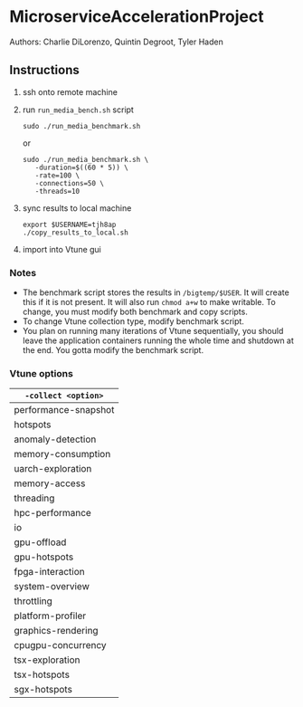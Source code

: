 # MicroserviceAccelerationProject

Authors: Charlie DiLorenzo, Quintin Degroot, Tyler Haden

## Instructions 

1. ssh onto remote machine
2. run `run_media_bench.sh` script
    ```
    sudo ./run_media_benchmark.sh
    ```
    
    or
    
    ```
    sudo ./run_media_benchmark.sh \
       -duration=$((60 * 5)) \
       -rate=100 \
       -connections=50 \
       -threads=10
    ```
3. sync results to local machine
    ```
    export $USERNAME=tjh8ap
    ./copy_results_to_local.sh
    ```
4. import into Vtune gui

### Notes

- The benchmark script stores the results in `/bigtemp/$USER`. It will create
this if it is not present. It will also run `chmod a+w` to make writable. To 
change, you must modify both benchmark and copy scripts.
- To change Vtune collection type, modify benchmark script.
- You plan on running many iterations of Vtune sequentially, you should leave
the application containers running the whole time and shutdown at the end.
You gotta modify the benchmark script.

### Vtune options

| `-collect <option>` |
| ---------------- |
| performance-snapshot |
| hotspots |
| anomaly-detection |
| memory-consumption |
| uarch-exploration |
| memory-access |
| threading |
| hpc-performance |
| io |
| gpu-offload |
| gpu-hotspots |
| fpga-interaction |
| system-overview |
| throttling |
| platform-profiler |
| graphics-rendering |
| cpugpu-concurrency |
| tsx-exploration |
| tsx-hotspots |
| sgx-hotspots |
